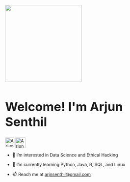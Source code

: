 <img src="https://media.giphy.com/media/WFZvB7VIXBgiz3oDXE/giphy.gif" width="250px">

<h1 style="font-size:40px;">Welcome! I'm Arjun Senthil</h1>

<a href="https://www.linkedin.com/in/arjun-senthil-9475b119a/">
  <img align="Left" alt="Arjun's Linkedin" width="30px" src="https://cdn-icons-png.flaticon.com/512/174/174857.png" />
</a>

<a href="https://open.spotify.com/user/arjun12367">
  <img align="Left" alt="Arjuns's Spotify" width="34px" src="https://cdn-icons-png.flaticon.com/512/2111/2111624.png" />
</a>
<br />
<br/ >

- 👀 I’m interested in Data Science and Ethical Hacking

- 🌱 I’m currently learning Python, Java, R, SQL, and Linux

- 📫 Reach me at arjnsenthil@gmail.com


